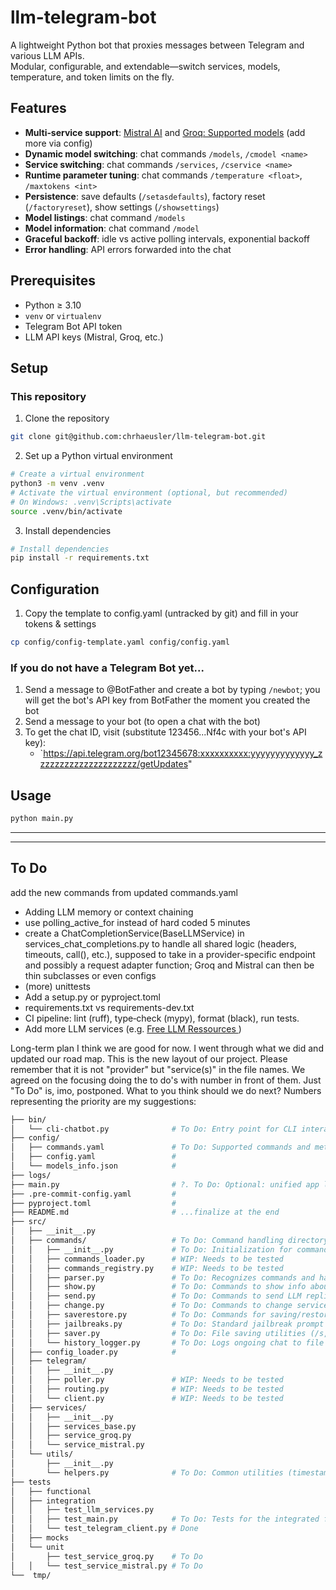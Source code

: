 # llm-telegram-bot

A lightweight Python bot that proxies messages between Telegram and various LLM APIs.  
Modular, configurable, and extendable—switch services, models, temperature, and token limits on the fly.

## Features

- **Multi‑service support**: [Mistral AI](https://docs.mistral.ai/getting-started/models/) and [Groq: Supported models](https://console.groq.com/docs/rate-limits) (add more via config)
- **Dynamic model switching**: chat commands `/models`, `/cmodel <name>`
- **Service switching**: chat commands `/services`, `/cservice <name>`
- **Runtime parameter tuning**: chat commands `/temperature <float>`, `/maxtokens <int>`
- **Persistence**: save defaults (`/setasdefaults`), factory reset (`/factoryreset`), show settings (`/showsettings`)
- **Model listings**: chat command `/models`
- **Model information**: chat command `/model`
- **Graceful backoff**: idle vs active polling intervals, exponential backoff
- **Error handling**: API errors forwarded into the chat

## Prerequisites

- Python ≥ 3.10
- `venv` or `virtualenv`
- Telegram Bot API token
- LLM API keys (Mistral, Groq, etc.)

## Setup

### This repository

1. Clone the repository

```bash
git clone git@github.com:chrhaeusler/llm-telegram-bot.git
```

2. Set up a Python virtual environment

```bash
# Create a virtual environment
python3 -m venv .venv
# Activate the virtual environment (optional, but recommended)
# On Windows: .venv\Scripts\activate
source .venv/bin/activate
```

3. Install dependencies

```bash
# Install dependencies
pip install -r requirements.txt
```

## Configuration

1. Copy the template to config.yaml (untracked by git) and fill in your tokens & settings

```bash
cp config/config-template.yaml config/config.yaml
```

### If you do not have a Telegram Bot yet...

1. Send a message to @BotFather and create a bot by typing `/newbot`; you will get the bot's API key from BotFather the moment you created the bot
2. Send a message to your bot (to open a chat with the bot)
3. To get the chat ID, visit (substitute 123456...Nf4c with your bot's API key):
   - `https://api.telegram.org/bot12345678:xxxxxxxxxx:yyyyyyyyyyyyy_zzzzzzzzzzzzzzzzzzzzz/getUpdates"

## Usage

```bash
python main.py
```

---

---

## To Do

add the new commands from updated commands.yaml

- Adding LLM memory or context chaining
- use polling_active_for instead of hard coded 5 minutes
- create a ChatCompletionService(BaseLLMService) in services_chat_completions.py to handle all shared logic (headers, timeouts, call(), etc.), supposed to take in a provider-specific endpoint and possibly a request adapter function; Groq and Mistral can then be thin subclasses or even configs
- (more) unittests
- Add a setup.py or pyproject.toml
- requirements.txt vs requirements-dev.txt
- CI pipeline: lint (ruff), type‑check (mypy), format (black), run tests.
- Add more LLM services (e.g. [Free LLM Ressources ](https://github.com/cheahjs/free-llm-api-resources))

Long-term plan
I think we are good for now. I went through what we did and updated our road map. This is the new layout of our project. Please remember that it is not "provider" but "service(s)" in the file names. We agreed on the focusing doing the to do's with number in front of them. Just "To Do" is, imo, postponed. What to you think should we do next? Numbers representing the priority are my suggestions:

```bash
├── bin/
│   └── cli-chatbot.py              # To Do: Entry point for CLI interaction
├── config/
│   ├── commands.yaml               # To Do: Supported commands and metadata (later implementation)
│   ├── config.yaml                 #
│   └── models_info.json            #
├── logs/
├── main.py                         # ?. To Do: Optional: unified app launcher (later, if needed),
├── .pre-commit-config.yaml         #
├── pyproject.toml                  #
├── README.md                       # ...finalize at the end
├── src/
│   ├── __init__.py
│   ├── commands/                   # To Do: Command handling directory
│   │   ├── __init__.py             # To Do: Initialization for commands module
│   │   ├── commands_loader.py      # WIP: Needs to be tested
│   │   ├── commands_registry.py    # WIP: Needs to be tested
│   │   ├── parser.py               # To Do: Recognizes commands and handles execution (src/telegram/routing.py should handle that already?)
│   │   ├── show.py                 # To Do: Commands to show info about the current model, services, etc.
│   │   ├── send.py                 # To Do: Commands to send LLM replies or input to file
│   │   ├── change.py               # To Do: Commands to change service, model, parameters, etc.
│   │   ├── saverestore.py          # To Do: Commands for saving/restoring chat history
│   │   ├── jailbreaks.py           # To Do: Standard jailbreak prompt logic
│   │   ├── saver.py                # To Do: File saving utilities (/s, /s0, etc.)
│   │   └── history_logger.py       # To Do: Logs ongoing chat to file (if enabled)
│   ├── config_loader.py            #
│   ├── telegram/
│   │   ├── __init__.py
│   │   ├── poller.py               # WIP: Needs to be tested
│   │   ├── routing.py              # WIP: Needs to be tested
│   │   └── client.py               # WIP: Needs to be tested
│   ├── services/
│   │   ├── __init__.py
│   │   ├── services_base.py
│   │   ├── service_groq.py
│   │   └── service_mistral.py
│   └── utils/
│       ├── __init__.py
│       └── helpers.py              # To Do: Common utilities (timestamps, formatting, etc.)
├── tests
│   ├── functional
│   ├── integration
│   │   ├── test_llm_services.py
│   │   ├── test_main.py            # To Do: Tests for the integrated functionality (full flow)
│   │   └── test_telegram_client.py # Done
│   ├── mocks
│   └── unit
│       ├── test_service_groq.py    # To Do
│   │   └── test_service_mistral.py # To Do
└──  tmp/
```
